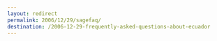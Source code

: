 ```yaml
---
layout: redirect
permalink: 2006/12/29/sagefaq/
destination: /2006-12-29-frequently-asked-questions-about-ecuador
---
```

